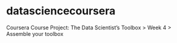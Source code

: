 # datasciencecoursera
Coursera Course Project: The Data Scientist’s Toolbox > Week 4 > Assemble your toolbox

